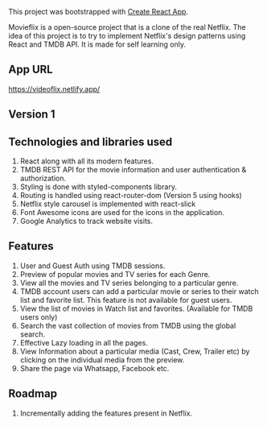This project was bootstrapped with [Create React App](https://github.com/facebook/create-react-app).

Movieflix is a open-source project that is a clone of the real Netflix. The idea of this project is to try to implement Netflix's design patterns using React and TMDB API. It is made for self learning only.

## App URL
https://videoflix.netlify.app/

## Version 1

## Technologies and libraries used

1. React along with all its modern features.
2. TMDB REST API for the movie information and user authentication & authorization.
3. Styling is done with styled-components library.
4. Routing is handled using react-router-dom (Version 5 using hooks)
5. Netflix style carousel is implemented with react-slick
6. Font Awesome icons are used for the icons in the application.
7. Google Analytics to track website visits. 



## Features

1. User and Guest Auth using TMDB sessions.
2. Preview of popular movies and TV series for each Genre.
3. View all the movies and TV series belonging to a particular genre.
4. TMDB account users can add a particular movie or series to their watch list and favorite list. This feature is not available for guest users.
5. View the list of movies in Watch list and favorites. (Available for TMDB users only)
6. Search the vast collection of movies from TMDB using the global search. 
7. Effective Lazy loading in all the pages.
8. View Information about a particular media (Cast, Crew, Trailer etc) by clicking on the individual media from the preview. 
9. Share the page via Whatsapp, Facebook etc.



## Roadmap

1. Incrementally adding the features present in Netflix.



